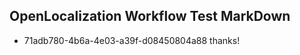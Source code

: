 ## OpenLocalization Workflow Test MarkDown

* 71adb780-4b6a-4e03-a39f-d08450804a88 
thanks!



<!--HONumber=Feb16_HO3-->
